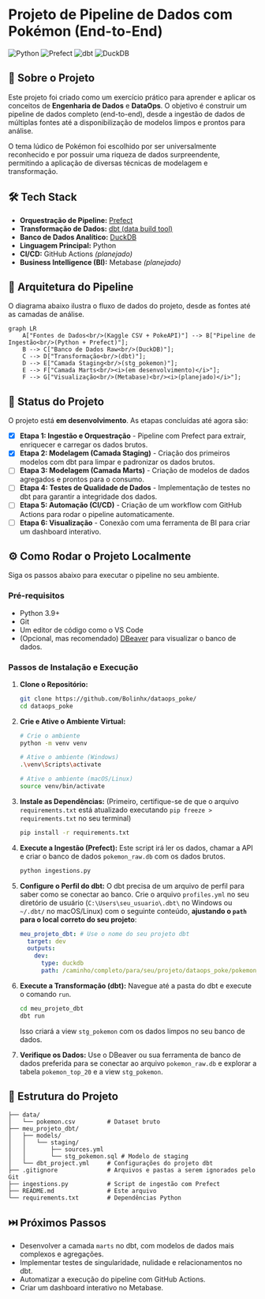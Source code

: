 # Projeto de Pipeline de Dados com Pokémon (End-to-End)

![Python](https://img.shields.io/badge/Python-3.11-3776AB?style=for-the-badge&logo=python&logoColor=white)
![Prefect](https://img.shields.io/badge/Prefect-2.19-0052FF?style=for-the-badge&logo=prefect&logoColor=white)
![dbt](https://img.shields.io/badge/dbt-1.8-FF694B?style=for-the-badge&logo=dbt&logoColor=white)
![DuckDB](https://img.shields.io/badge/DuckDB-1.0-FFF000?style=for-the-badge&logo=duckdb&logoColor=black)

## 📖 Sobre o Projeto

Este projeto foi criado como um exercício prático para aprender e aplicar os conceitos de **Engenharia de Dados** e **DataOps**. O objetivo é construir um pipeline de dados completo (end-to-end), desde a ingestão de dados de múltiplas fontes até a disponibilização de modelos limpos e prontos para análise.

O tema lúdico de Pokémon foi escolhido por ser universalmente reconhecido e por possuir uma riqueza de dados surpreendente, permitindo a aplicação de diversas técnicas de modelagem e transformação.

## 🛠️ Tech Stack

* **Orquestração de Pipeline:** [Prefect](https://www.prefect.io/)
* **Transformação de Dados:** [dbt (data build tool)](https://www.getdbt.com/)
* **Banco de Dados Analítico:** [DuckDB](https://duckdb.org/)
* **Linguagem Principal:** Python
* **CI/CD:** GitHub Actions *(planejado)*
* **Business Intelligence (BI):** Metabase *(planejado)*

## 📐 Arquitetura do Pipeline

O diagrama abaixo ilustra o fluxo de dados do projeto, desde as fontes até as camadas de análise.

```mermaid
graph LR
    A["Fontes de Dados<br/>(Kaggle CSV + PokeAPI)"] --> B["Pipeline de Ingestão<br/>(Python + Prefect)"];
    B --> C["Banco de Dados Raw<br/>(DuckDB)"];
    C --> D["Transformação<br/>(dbt)"];
    D --> E["Camada Staging<br/>(stg_pokemon)"];
    E --> F["Camada Marts<br/><i>(em desenvolvimento)</i>"];
    F --> G["Visualização<br/>(Metabase)<br/><i>(planejado)</i>"];
```

## 🚀 Status do Projeto

O projeto está **em desenvolvimento**. As etapas concluídas até agora são:

- [x] **Etapa 1: Ingestão e Orquestração** - Pipeline com Prefect para extrair, enriquecer e carregar os dados brutos.
- [x] **Etapa 2: Modelagem (Camada Staging)** - Criação dos primeiros modelos com dbt para limpar e padronizar os dados brutos.
- [ ] **Etapa 3: Modelagem (Camada Marts)** - Criação de modelos de dados agregados e prontos para o consumo.
- [ ] **Etapa 4: Testes de Qualidade de Dados** - Implementação de testes no dbt para garantir a integridade dos dados.
- [ ] **Etapa 5: Automação (CI/CD)** - Criação de um workflow com GitHub Actions para rodar o pipeline automaticamente.
- [ ] **Etapa 6: Visualização** - Conexão com uma ferramenta de BI para criar um dashboard interativo.

## ⚙️ Como Rodar o Projeto Localmente

Siga os passos abaixo para executar o pipeline no seu ambiente.

### Pré-requisitos
* Python 3.9+
* Git
* Um editor de código como o VS Code
* (Opcional, mas recomendado) [DBeaver](https://dbeaver.io/) para visualizar o banco de dados.

### Passos de Instalação e Execução

1.  **Clone o Repositório:**
    ```bash
    git clone https://github.com/Bolinhx/dataops_poke/
    cd dataops_poke
    ```

2.  **Crie e Ative o Ambiente Virtual:**
    ```bash
    # Crie o ambiente
    python -m venv venv

    # Ative o ambiente (Windows)
    .\venv\Scripts\activate

    # Ative o ambiente (macOS/Linux)
    source venv/bin/activate
    ```

3.  **Instale as Dependências:**
    (Primeiro, certifique-se de que o arquivo `requirements.txt` está atualizado executando `pip freeze > requirements.txt` no seu terminal)
    ```bash
    pip install -r requirements.txt
    ```

4.  **Execute a Ingestão (Prefect):**
    Este script irá ler os dados, chamar a API e criar o banco de dados `pokemon_raw.db` com os dados brutos.
    ```bash
    python ingestions.py
    ```

5.  **Configure o Perfil do dbt:**
    O dbt precisa de um arquivo de perfil para saber como se conectar ao banco. Crie o arquivo `profiles.yml` no seu diretório de usuário (`C:\Users\seu_usuario\.dbt\` no Windows ou `~/.dbt/` no macOS/Linux) com o seguinte conteúdo, **ajustando o `path` para o local correto do seu projeto**:
    ```yaml
    meu_projeto_dbt: # Use o nome do seu projeto dbt
      target: dev
      outputs:
        dev:
          type: duckdb
          path: /caminho/completo/para/seu/projeto/dataops_poke/pokemon_raw.db
    ```

6.  **Execute a Transformação (dbt):**
    Navegue até a pasta do dbt e execute o comando `run`.
    ```bash
    cd meu_projeto_dbt
    dbt run
    ```
    Isso criará a view `stg_pokemon` com os dados limpos no seu banco de dados.

7.  **Verifique os Dados:**
    Use o DBeaver ou sua ferramenta de banco de dados preferida para se conectar ao arquivo `pokemon_raw.db` e explorar a tabela `pokemon_top_20` e a view `stg_pokemon`.

## 📂 Estrutura do Projeto
```
├── data/
│   └── pokemon.csv         # Dataset bruto
├── meu_projeto_dbt/
│   ├── models/
│   │   └── staging/
│   │       ├── sources.yml
│   │       └── stg_pokemon.sql # Modelo de staging
│   └── dbt_project.yml     # Configurações do projeto dbt
├── .gitignore              # Arquivos e pastas a serem ignorados pelo Git
├── ingestions.py           # Script de ingestão com Prefect
├── README.md               # Este arquivo
└── requirements.txt        # Dependências Python
```

## ⏭️ Próximos Passos
* Desenvolver a camada `marts` no dbt, com modelos de dados mais complexos e agregações.
* Implementar testes de singularidade, nulidade e relacionamentos no dbt.
* Automatizar a execução do pipeline com GitHub Actions.
* Criar um dashboard interativo no Metabase.
